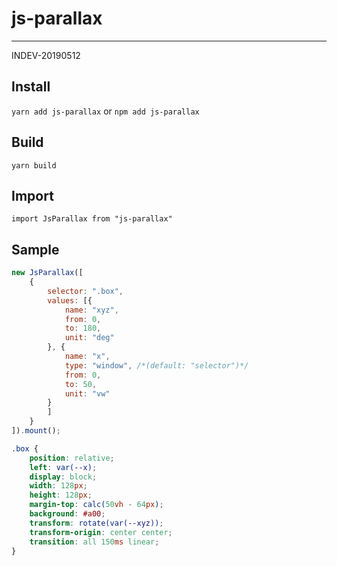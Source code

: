 # js-parallax
---
INDEV-20190512

## Install
`yarn add js-parallax` or `npm add js-parallax`

## Build
`yarn build`

## Import
`import JsParallax from "js-parallax"`

## Sample
```javascript
new JsParallax([
    {
        selector: ".box",
        values: [{
            name: "xyz",
            from: 0,
            to: 180,
            unit: "deg"
        }, {
            name: "x",
            type: "window", /*(default: "selector")*/
            from: 0,
            to: 50,
            unit: "vw"
        }
        ]
    }
]).mount();
```

```css
.box {
    position: relative;
    left: var(--x);
    display: block;
    width: 128px;
    height: 128px;
    margin-top: calc(50vh - 64px);
    background: #a00;
    transform: rotate(var(--xyz));
    transform-origin: center center;
    transition: all 150ms linear;
}
```